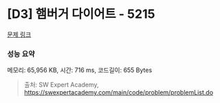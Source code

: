 # [D3] 햄버거 다이어트 - 5215 

[문제 링크](https://swexpertacademy.com/main/code/problem/problemDetail.do?contestProbId=AWT-lPB6dHUDFAVT) 

### 성능 요약

메모리: 65,956 KB, 시간: 716 ms, 코드길이: 655 Bytes



> 출처: SW Expert Academy, https://swexpertacademy.com/main/code/problem/problemList.do